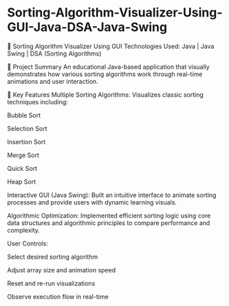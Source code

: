 # Sorting-Algorithm-Visualizer-Using-GUI-Java-DSA-Java-Swing

🔢 Sorting Algorithm Visualizer Using GUI
Technologies Used: Java | Java Swing | DSA (Sorting Algorithms)

📌 Project Summary
An educational Java-based application that visually demonstrates how various sorting algorithms work through real-time animations and user interaction.

🧠 Key Features
Multiple Sorting Algorithms:
Visualizes classic sorting techniques including:

Bubble Sort

Selection Sort

Insertion Sort

Merge Sort

Quick Sort

Heap Sort

Interactive GUI (Java Swing):
Built an intuitive interface to animate sorting processes and provide users with dynamic learning visuals.

Algorithmic Optimization:
Implemented efficient sorting logic using core data structures and algorithmic principles to compare performance and complexity.

User Controls:

Select desired sorting algorithm

Adjust array size and animation speed

Reset and re-run visualizations

Observe execution flow in real-time
